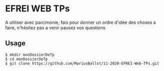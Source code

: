 # EFREI WEB TPs
A utiliser avec parcimonie, fais pour donner un ordre d'idée des choses a faire, n'hésitez pas a venir pausez vos questions

## Usage
```
$ mkdir monDossierDeTp
$ cd monDossierDeTp
$ git clone https://github.com/MariusBallot/11-2020-EFREI-Web-TPs.git

```